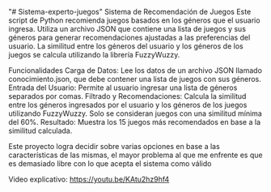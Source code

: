 "# Sistema-experto-juegos" 
Sistema de Recomendación de Juegos
Este script de Python recomienda juegos basados en los géneros que el usuario ingresa. Utiliza un archivo JSON que contiene una lista de juegos y sus géneros para generar recomendaciones ajustadas a las preferencias del usuario. La similitud entre los géneros del usuario y los géneros de los juegos se calcula utilizando la librería FuzzyWuzzy.

Funcionalidades
Carga de Datos: Lee los datos de un archivo JSON llamado conocimiento.json, que debe contener una lista de juegos con sus géneros.
Entrada del Usuario: Permite al usuario ingresar una lista de géneros separados por comas.
Filtrado y Recomendaciones: Calcula la similitud entre los géneros ingresados por el usuario y los géneros de los juegos utilizando FuzzyWuzzy. Solo se consideran juegos con una similitud mínima del 60%.
Resultado: Muestra los 15 juegos más recomendados en base a la similitud calculada.

Este proyecto logra decidir sobre varias opciones en base a las características de las mismas, el mayor problema al que me enfrente es que es demasiado libre con lo que acepta el sistema como válido

Video explicativo: https://youtu.be/KAtu2hz9hf4